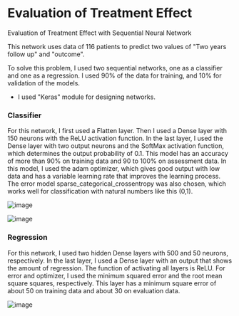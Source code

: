 # Evaluation of Treatment Effect
Evaluation of Treatment Effect with Sequential Neural Network 

This network uses data of 116 patients to predict two values of "Two years follow up" and "outcome".

To solve this problem, I used two sequential networks, one as a classifier and one as a regression.
I used 90% of the data for training, and 10% for validation of the models. 
- I used "Keras" module for designing networks.

### Classifier

For this network, I first used a Flatten layer. Then I used a Dense layer with 150 neurons with the ReLU activation function. In the last layer, I used the Dense layer with two output neurons and the SoftMax activation function, which determines the output probability of 0.1. This model has an accuracy of more than 90% on training data and 90 to 100% on assessment data.
In this model, I used the adam optimizer, which gives good output with low data and has a variable learning rate that improves the learning process. The error model sparse_categorical_crossentropy was also chosen, which works well for classification with natural numbers like this (0,1).

![image](https://user-images.githubusercontent.com/47606879/147673480-4d8caa6c-c6f2-402a-a283-a305560aa921.png)

![image](https://user-images.githubusercontent.com/47606879/147673497-20d76059-3703-423f-8186-d810199c3077.png)


### Regression
For this network, I used two hidden Dense layers with 500 and 50 neurons, respectively. In the last layer, I used a Dense layer with an output that shows the amount of regression. The function of activating all layers is ReLU. For error and optimizer, I used the minimum squared error and the root mean square squares, respectively.
This layer has a minimum square error of about 50 on training data and about 30 on evaluation data.

![image](https://user-images.githubusercontent.com/47606879/147673598-a9270353-04a2-447e-b264-6bd3eaa1775e.png)


